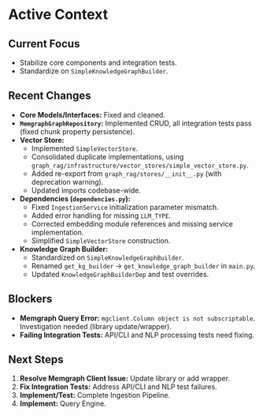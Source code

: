 # Active Context

## Current Focus
- Stabilize core components and integration tests.
- Standardize on `SimpleKnowledgeGraphBuilder`.

## Recent Changes
- **Core Models/Interfaces:** Fixed and cleaned.
- **`MemgraphGraphRepository`:** Implemented CRUD, all integration tests pass (fixed chunk property persistence).
- **Vector Store:**
    - Implemented `SimpleVectorStore`.
    - Consolidated duplicate implementations, using `graph_rag/infrastructure/vector_stores/simple_vector_store.py`.
    - Added re-export from `graph_rag/stores/__init__.py` (with deprecation warning).
    - Updated imports codebase-wide.
- **Dependencies (`dependencies.py`):**
    - Fixed `IngestionService` initialization parameter mismatch.
    - Added error handling for missing `LLM_TYPE`.
    - Corrected embedding module references and missing service implementation.
    - Simplified `SimpleVectorStore` construction.
- **Knowledge Graph Builder:**
    - Standardized on `SimpleKnowledgeGraphBuilder`.
    - Renamed `get_kg_builder` -> `get_knowledge_graph_builder` in `main.py`.
    - Updated `KnowledgeGraphBuilderDep` and test overrides.

## Blockers
- **Memgraph Query Error:** `mgclient.Column object is not subscriptable`. Investigation needed (library update/wrapper).
- **Failing Integration Tests:** API/CLI and NLP processing tests need fixing.

## Next Steps
1.  **Resolve Memgraph Client Issue:** Update library or add wrapper.
2.  **Fix Integration Tests:** Address API/CLI and NLP test failures.
3.  **Implement/Test:** Complete Ingestion Pipeline.
4.  **Implement:** Query Engine. 